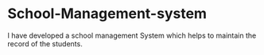 # School-Management-system
I have developed a school management System which helps to maintain the record of the students.
